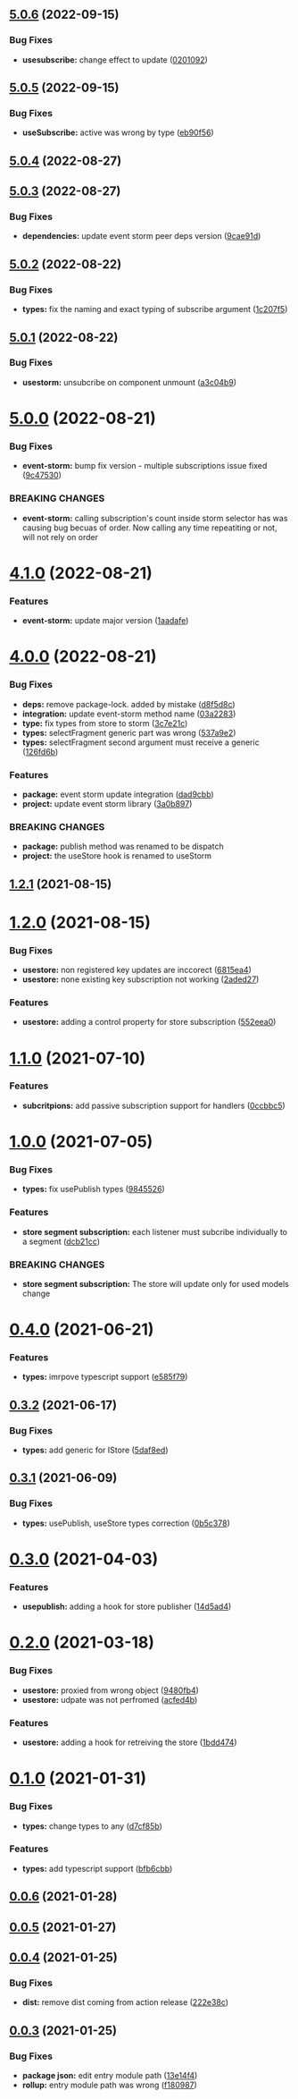 ## [5.0.6](https://github.com/event-storm/react-event-storm/compare/v5.0.5...v5.0.6) (2022-09-15)


### Bug Fixes

* **usesubscribe:** change effect to update ([0201092](https://github.com/event-storm/react-event-storm/commit/02010920d3dd7d071cdc7c54e01bad77c3cb677f))



## [5.0.5](https://github.com/event-storm/react-event-storm/compare/v5.0.4...v5.0.5) (2022-09-15)


### Bug Fixes

* **useSubscribe:** active was wrong by type ([eb90f56](https://github.com/event-storm/react-event-storm/commit/eb90f567abe72eee45e7d7bdd8a5d1412881d8a8))



## [5.0.4](https://github.com/event-storm/react-event-storm/compare/v5.0.3...v5.0.4) (2022-08-27)



## [5.0.3](https://github.com/event-storm/react-event-storm/compare/v5.0.2...v5.0.3) (2022-08-27)


### Bug Fixes

* **dependencies:** update event storm peer deps version ([9cae91d](https://github.com/event-storm/react-event-storm/commit/9cae91d1d9e6704f737934ea37a234b467f873f6))



## [5.0.2](https://github.com/event-storm/react-event-storm/compare/v5.0.1...v5.0.2) (2022-08-22)


### Bug Fixes

* **types:** fix the naming and exact typing of subscribe argument ([1c207f5](https://github.com/event-storm/react-event-storm/commit/1c207f5b5b03cea0a6815af4a8002b84de748536))



## [5.0.1](https://github.com/event-storm/react-event-storm/compare/v5.0.0...v5.0.1) (2022-08-22)


### Bug Fixes

* **usestorm:** unsubcribe on component unmount ([a3c04b9](https://github.com/event-storm/react-event-storm/commit/a3c04b9cea1a725a10385de45732c4b8d49369d8))



# [5.0.0](https://github.com/event-storm/react-event-storm/compare/v4.1.0...v5.0.0) (2022-08-21)


### Bug Fixes

* **event-storm:** bump fix version - multiple subscriptions issue fixed ([9c47530](https://github.com/event-storm/react-event-storm/commit/9c47530695f0743f8a06d573537cb3514f7fd2ad))


### BREAKING CHANGES

* **event-storm:** calling subscription's count inside storm selector has was causing bug becuas of
order. Now calling any time repeatiting or not, will not rely on order



# [4.1.0](https://github.com/event-storm/react-event-storm/compare/v4.0.0...v4.1.0) (2022-08-21)


### Features

* **event-storm:** update major version ([1aadafe](https://github.com/event-storm/react-event-storm/commit/1aadafe1a3ab21bbd43c7156e77d4058f4819888))



# [4.0.0](https://github.com/event-storm/react-event-storm/compare/v1.2.1...v4.0.0) (2022-08-21)


### Bug Fixes

* **deps:** remove package-lock. added by mistake ([d8f5d8c](https://github.com/event-storm/react-event-storm/commit/d8f5d8c1a272a9f9ef019d91995ec0918969318c))
* **integration:** update event-storm method name ([03a2283](https://github.com/event-storm/react-event-storm/commit/03a2283b6595e5e3f69fc5a86d5a0e48e582669e))
* **type:** fix types from store to storm ([3c7e21c](https://github.com/event-storm/react-event-storm/commit/3c7e21c7052ff993e9211095fb8b7ff81322e037))
* **types:** selectFragment generic part was wrong ([537a9e2](https://github.com/event-storm/react-event-storm/commit/537a9e28ffbb255453e3aaa63a9d122ab1fc63c3))
* **types:** selectFragment second argument must receive a generic ([126fd6b](https://github.com/event-storm/react-event-storm/commit/126fd6b875ae9103208a11fde5582b631148f378))


### Features

* **package:** event storm update integration ([dad9cbb](https://github.com/event-storm/react-event-storm/commit/dad9cbbb008b67d454495cef657ae35bf4e89c32))
* **project:** update event storm library ([3a0b897](https://github.com/event-storm/react-event-storm/commit/3a0b8975c4795ff15ed477928a662d28200a2127))


### BREAKING CHANGES

* **package:** publish method was renamed to be dispatch
* **project:** the useStore hook is renamed to useStorm



## [1.2.1](https://github.com/event-storm/react-event-storm/compare/v1.2.0...v1.2.1) (2021-08-15)



# [1.2.0](https://github.com/event-storm/react-event-storm/compare/v1.1.0...v1.2.0) (2021-08-15)


### Bug Fixes

* **usestore:** non registered key updates are inccorect ([6815ea4](https://github.com/event-storm/react-event-storm/commit/6815ea4e2e8a372f943e8ba225e83520a82c0d26))
* **usestore:** none existing key subscription not working ([2aded27](https://github.com/event-storm/react-event-storm/commit/2aded278fcc387878d31759fded60e086d8a8994))


### Features

* **usestore:** adding a control property for store subscription ([552eea0](https://github.com/event-storm/react-event-storm/commit/552eea06d480006d8252c1368ff3c9209b7dab14))



# [1.1.0](https://github.com/event-storm/react-event-storm/compare/v1.0.0...v1.1.0) (2021-07-10)


### Features

* **subcritpions:** add passive subscription support for handlers ([0ccbbc5](https://github.com/event-storm/react-event-storm/commit/0ccbbc505ae00b886cb8e0c7afea723c082b001c))



# [1.0.0](https://github.com/event-storm/react-event-storm/compare/v0.4.0...v1.0.0) (2021-07-05)


### Bug Fixes

* **types:** fix usePublish types ([9845526](https://github.com/event-storm/react-event-storm/commit/98455260f1db5002b413c8f723f109879d95094d))


### Features

* **store segment subscription:** each listener must subcribe individually to a segment ([dcb21cc](https://github.com/event-storm/react-event-storm/commit/dcb21cc67249ba195528a3031a2147de9cd819ba))


### BREAKING CHANGES

* **store segment subscription:** The store will update only for used models change



# [0.4.0](https://github.com/event-storm/react-event-storm/compare/v0.3.2...v0.4.0) (2021-06-21)


### Features

* **types:** imrpove typescript support ([e585f79](https://github.com/event-storm/react-event-storm/commit/e585f79317e5a6a9a4b4b1d918146c882881afb9))



## [0.3.2](https://github.com/event-storm/react-event-storm/compare/v0.3.1...v0.3.2) (2021-06-17)


### Bug Fixes

* **types:** add generic for IStore ([5daf8ed](https://github.com/event-storm/react-event-storm/commit/5daf8edf44747cba44f2c7e66ec15a449d68765d))



## [0.3.1](https://github.com/event-storm/react-event-storm/compare/v0.3.0...v0.3.1) (2021-06-09)


### Bug Fixes

* **types:** usePublish, useStore types correction ([0b5c378](https://github.com/event-storm/react-event-storm/commit/0b5c378b1888a82eb42e00d8b648320c8ad90999))



# [0.3.0](https://github.com/event-storm/react-event-storm/compare/v0.2.0...v0.3.0) (2021-04-03)


### Features

* **usepublish:** adding a hook for store publisher ([14d5ad4](https://github.com/event-storm/react-event-storm/commit/14d5ad4ea41e7acf17ec6d009907dc710f70011c))



# [0.2.0](https://github.com/event-storm/react-event-storm/compare/v0.1.0...v0.2.0) (2021-03-18)


### Bug Fixes

* **usestore:** proxied from wrong object ([9480fb4](https://github.com/event-storm/react-event-storm/commit/9480fb44732e2b2e1fd38756349601f6ca4d75bb))
* **usestore:** udpate was not perfromed ([acfed4b](https://github.com/event-storm/react-event-storm/commit/acfed4bc8ecde6205eec77712a88f6e184dd9cf3))


### Features

* **usestore:** adding a hook for retreiving the store ([1bdd474](https://github.com/event-storm/react-event-storm/commit/1bdd4744f6217f7a20c310677ee3d2dca86792f7))



# [0.1.0](https://github.com/event-storm/react-event-storm/compare/v0.0.6...v0.1.0) (2021-01-31)


### Bug Fixes

* **types:** change types to any ([d7cf85b](https://github.com/event-storm/react-event-storm/commit/d7cf85b8e4058d16327f6ce7a794f8e4ecb56462))


### Features

* **types:** add typescript support ([bfb6cbb](https://github.com/event-storm/react-event-storm/commit/bfb6cbb9c1013c29a1526e00e454a7d528c7e843))



## [0.0.6](https://github.com/event-storm/react-event-storm/compare/v0.0.5...v0.0.6) (2021-01-28)



## [0.0.5](https://github.com/event-storm/react-event-storm/compare/v0.0.4...v0.0.5) (2021-01-27)



## [0.0.4](https://github.com/event-storm/react-event-storm/compare/v0.0.3...v0.0.4) (2021-01-25)


### Bug Fixes

* **dist:** remove dist coming from action release ([222e38c](https://github.com/event-storm/react-event-storm/commit/222e38cd59574075010d9c0f1ca0fb4c5b935a2e))



## [0.0.3](https://github.com/event-storm/react-event-storm/compare/13e14f4b8bc14e0a81344abcb111a7a036587336...v0.0.3) (2021-01-25)


### Bug Fixes

* **package json:** edit entry module path ([13e14f4](https://github.com/event-storm/react-event-storm/commit/13e14f4b8bc14e0a81344abcb111a7a036587336))
* **rollup:** entry module path was wrong ([f180987](https://github.com/event-storm/react-event-storm/commit/f1809876f133cc31b5ad3d34a0617197a45d5708))



